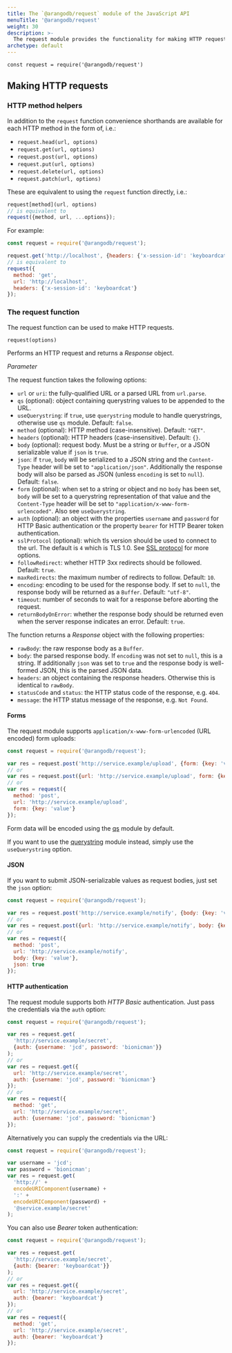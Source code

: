 ```yaml
---
title: The `@arangodb/request` module of the JavaScript API
menuTitle: '@arangodb/request'
weight: 30
description: >-
  The request module provides the functionality for making HTTP requests
archetype: default
---
```

`const request = require('@arangodb/request')`

## Making HTTP requests

### HTTP method helpers

In addition to the `request` function convenience shorthands are available for each HTTP method in the form of, i.e.:

- `request.head(url, options)`
- `request.get(url, options)`
- `request.post(url, options)`
- `request.put(url, options)`
- `request.delete(url, options)`
- `request.patch(url, options)`

These are equivalent to using the `request` function directly, i.e.:

```js
request[method](url, options)
// is equivalent to
request({method, url, ...options});
```

For example:

```js
const request = require('@arangodb/request');

request.get('http://localhost', {headers: {'x-session-id': 'keyboardcat'}});
// is equivalent to
request({
  method: 'get',
  url: 'http://localhost',
  headers: {'x-session-id': 'keyboardcat'}
});
```

### The request function

The request function can be used to make HTTP requests.

`request(options)`

Performs an HTTP request and returns a *Response* object.

*Parameter*

The request function takes the following options:

- `url` or `uri`: the fully-qualified URL or a parsed URL from `url.parse`.
- `qs` (optional): object containing querystring values to be appended to the URL.
- `useQuerystring`: if `true`, use `querystring` module to handle querystrings, otherwise use `qs` module. Default: `false`.
- `method` (optional): HTTP method (case-insensitive). Default: `"GET"`.
- `headers` (optional): HTTP headers (case-insensitive). Default: `{}`.
- `body` (optional): request body. Must be a string or `Buffer`, or a JSON serializable value if `json` is `true`.
- `json`: if `true`, `body` will be serialized to a JSON string and the `Content-Type` header will be set to `"application/json"`. Additionally the response body will also be parsed as JSON (unless `encoding` is set to `null`). Default: `false`.
- `form` (optional): when set to a string or object and no `body` has been set, `body` will be set to a querystring representation of that value and the `Content-Type` header will be set to `"application/x-www-form-urlencoded"`. Also see `useQuerystring`.
- `auth` (optional): an object with the properties `username` and `password` for HTTP Basic authentication or the property `bearer` for HTTP Bearer token authentication.
- `sslProtocol` (optional): which tls version should be used to connect to the url. The default is `4` which is TLS 1.0. See [SSL protocol](../../components/arangodb-server/options.md#--sslprotocol) for more options.
- `followRedirect`: whether HTTP 3xx redirects should be followed. Default: `true`.
- `maxRedirects`: the maximum number of redirects to follow. Default: `10`.
- `encoding`: encoding to be used for the response body. If set to `null`, the response body will be returned as a `Buffer`. Default: `"utf-8"`.
- `timeout`: number of seconds to wait for a response before aborting the request.
- `returnBodyOnError`: whether the response body should be returned even when the server response indicates an error. Default: `true`.

The function returns a *Response* object with the following properties:

- `rawBody`: the raw response body as a `Buffer`.
- `body`: the parsed response body. If `encoding` was not set to `null`, this is a string. If additionally `json` was set to `true` and the response body is well-formed JSON, this is the parsed JSON data.
- `headers`: an object containing the response headers. Otherwise this is identical to `rawBody`.
- `statusCode` and `status`: the HTTP status code of the response, e.g. `404`.
- `message`: the HTTP status message of the response, e.g. `Not Found`.

#### Forms

The request module supports `application/x-www-form-urlencoded` (URL encoded) form uploads:

```js
const request = require('@arangodb/request');

var res = request.post('http://service.example/upload', {form: {key: 'value'}});
// or
var res = request.post({url: 'http://service.example/upload', form: {key: 'value'}});
// or
var res = request({
  method: 'post',
  url: 'http://service.example/upload',
  form: {key: 'value'}
});
```

Form data will be encoded using the [qs](https://www.npmjs.com/package/qs) module by default.

If you want to use the [querystring](http://nodejs.org/api/querystring.html) module instead, simply use the `useQuerystring` option.

#### JSON

If you want to submit JSON-serializable values as request bodies, just set the `json` option:

```js
const request = require('@arangodb/request');

var res = request.post('http://service.example/notify', {body: {key: 'value'}, json: true});
// or
var res = request.post({url: 'http://service.example/notify', body: {key: 'value'}, json: true});
// or
var res = request({
  method: 'post',
  url: 'http://service.example/notify',
  body: {key: 'value'},
  json: true
});
```

#### HTTP authentication

The request module supports both *HTTP Basic* authentication. Just pass the credentials via the `auth` option:

```js
const request = require('@arangodb/request');

var res = request.get(
  'http://service.example/secret',
  {auth: {username: 'jcd', password: 'bionicman'}}
);
// or
var res = request.get({
  url: 'http://service.example/secret',
  auth: {username: 'jcd', password: 'bionicman'}
});
// or
var res = request({
  method: 'get',
  url: 'http://service.example/secret',
  auth: {username: 'jcd', password: 'bionicman'}
});
```

Alternatively you can supply the credentials via the URL:

```js
const request = require('@arangodb/request');

var username = 'jcd';
var password = 'bionicman';
var res = request.get(
  'http://' +
  encodeURIComponent(username) +
  ':' +
  encodeURIComponent(password) +
  '@service.example/secret'
);
```

You can also use *Bearer* token authentication:

```js
const request = require('@arangodb/request');

var res = request.get(
  'http://service.example/secret',
  {auth: {bearer: 'keyboardcat'}}
);
// or
var res = request.get({
  url: 'http://service.example/secret',
  auth: {bearer: 'keyboardcat'}
});
// or
var res = request({
  method: 'get',
  url: 'http://service.example/secret',
  auth: {bearer: 'keyboardcat'}
});
```
